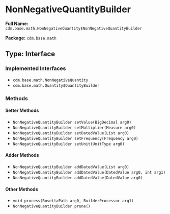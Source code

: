 # NonNegativeQuantityBuilder

**Full Name:** `cdm.base.math.NonNegativeQuantity$NonNegativeQuantityBuilder`

**Package:** `cdm.base.math`

## Type: Interface

### Implemented Interfaces

- `cdm.base.math.NonNegativeQuantity`
- `cdm.base.math.Quantity$QuantityBuilder`

### Methods

#### Setter Methods

- `NonNegativeQuantityBuilder setValue(BigDecimal arg0)`
- `NonNegativeQuantityBuilder setMultiplier(Measure arg0)`
- `NonNegativeQuantityBuilder setDatedValue(List arg0)`
- `NonNegativeQuantityBuilder setFrequency(Frequency arg0)`
- `NonNegativeQuantityBuilder setUnit(UnitType arg0)`

#### Adder Methods

- `NonNegativeQuantityBuilder addDatedValue(List arg0)`
- `NonNegativeQuantityBuilder addDatedValue(DatedValue arg0, int arg1)`
- `NonNegativeQuantityBuilder addDatedValue(DatedValue arg0)`

#### Other Methods

- `void process(RosettaPath arg0, BuilderProcessor arg1)`
- `NonNegativeQuantityBuilder prune()`

